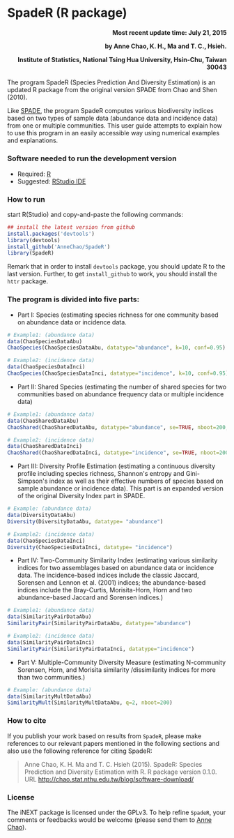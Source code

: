 <!-- README.md is generated from README.Rmd. Please edit that file -->



SpadeR (R package)
=====
<h4 style="text-align: right;">Most recent update time: July 21, 2015    

by Anne Chao, K. H., Ma and T. C., Hsieh.

Institute of Statistics, National Tsing Hua University, Hsin-Chu, Taiwan 30043</h4>


The program SpadeR (Species Prediction And Diversity Estimation) is an updated R package from the original version SPADE from Chao and Shen (2010).

Like [SPADE](http://chao.stat.nthu.edu.tw/blog/software-download/spade/), the program SpadeR computes various biodiversity indices based on two types of sample data (abundance data and incidence data) from one or multiple communities. This user guide attempts to explain how to use this program in an easily accessible way using numerical examples and explanations.


### Software needed to run the development version

-   Required: [R](http://cran.rstudio.com/)
-   Suggested: [RStudio IDE](http://www.rstudio.com/ide/download/)

### How to run
start R(Studio) and copy-and-paste the following commands:


```r
## install the latest version from github
install.packages('devtools')
library(devtools)
install_github('AnneChao/SpadeR')
library(SpadeR)
```

Remark that in order to install `devtools` package, you should update R
to the last version. Further, to get `install_github` to work, you
should install the `httr` package.

### The program is divided into five parts:

- Part I: Species (estimating species richness for one community based on abundance data or incidence data.


```r
# Example1: (abundance data)
data(ChaoSpeciesDataAbu)
ChaoSpecies(ChaoSpeciesDataAbu, datatype="abundance", k=10, conf=0.95)

# Example2: (incidence data)
data(ChaoSpeciesDataInci)
ChaoSpecies(ChaoSpeciesDataInci, datatype="incidence", k=10, conf=0.95) 

```

- Part II: Shared Species (estimating the number of shared species for two communities based on abundance frequency data or multiple incidence data)

```r
# Example1: (abundance data)
data(ChaoSharedDataAbu)
ChaoShared(ChaoSharedDataAbu, datatype="abundance", se=TRUE, nboot=200, conf=0.95) 

# Example2: (incidence data)
data(ChaoSharedDataInci)
ChaoShared(ChaoSharedDataInci, datatype="incidence", se=TRUE, nboot=200, conf=0.95) 

```

- Part III: Diversity Profile Estimation (estimating a continuous diversity profile including species richness, Shannon's entropy and Gini-Simpson's index as well as their effective numbers of species based on sample abundance or incidence data). This part is an expanded version of the original Diversity Index part in SPADE. 

```r
# Example: (abundance data)
data(DiversityDataAbu)
Diversity(DiversityDataAbu, datatype= "abundance")

# Example2: (incidence data)
data(ChaoSpeciesDataInci)
Diversity(ChaoSpeciesDataInci, datatype= "incidence")

```

- Part IV: Two-Community Similarity Index (estimating various similarity indices for two assemblages based on abundance data or incidence data. The incidence-based indices include the classic Jaccard, Sorensen and Lennon et al. (2001) indices; the abundance-based indices include the Bray-Curtis, Morisita-Horn, Horn and two abundance-based Jaccard and Sorensen indices.)


```r
# Example1: (abundance data)
data(SimilarityPairDataAbu)
SimilarityPair(SimilarityPairDataAbu, datatype="abundance")

# Example2: (incidence data)
data(SimilarityPairDataInci)
SimilarityPair(SimilarityPairDataInci, datatype="incidence")
```

- Part V: Multiple-Community Diversity Measure (estimating N-community Sorensen, Horn, and Morisita similarity /dissimilarity indices for more than two communities.)


```r
# Example: (abundance data)
data(SimilarityMultDataAbu)
SimilarityMult(SimilarityMultDataAbu, q=2, nboot=200)
```



### How to cite

If you publish your work based on results from `SpadeR`, please make references to our relevant papers mentioned in the following sections and also use the following reference for citing SpadeR:

> Anne Chao, K. H. Ma and T. C. Hsieh (2015). SpadeR: Species Prediction and Diversity Estimation with R. R package version 0.1.0. URL http://chao.stat.nthu.edu.tw/blog/software-download/

### License

The iNEXT package is licensed under the GPLv3. To help refine `SpadeR`, your comments or feedbacks would be welcome (please send them to [Anne Chao](chao@stat.nthu.edu.tw)).


